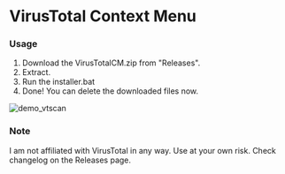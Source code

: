 # VirusTotal Context Menu
### Usage
1. Download the VirusTotalCM.zip from "Releases".
2. Extract.
3. Run the installer.bat
4. Done! You can delete the downloaded files now.




![demo_vtscan](https://github.com/user-attachments/assets/0b534ae0-8dfc-438d-8973-5f3e487ed884)




### Note
I am not affiliated with VirusTotal in any way. Use at your own risk. Check changelog on the Releases page.

